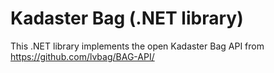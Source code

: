 # Kadaster Bag (.NET library)
This .NET library implements the open Kadaster Bag API from https://github.com/lvbag/BAG-API/